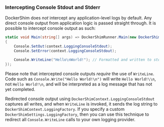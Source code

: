 ### Intercepting Console Stdout and Stderr

DockerShim does *not* intercept any application-level logs by default. Any direct console output from application logic is passed straight through. It is possible to intercept console output as such:

```C#
static void Main(string[] args) => DockerShimRunner.Main(new DockerShimSettings(), context =>
{
	Console.SetOut(context.LoggingConsoleStdout);
	Console.SetError(context.LoggingConsoleStdout);

	Console.WriteLine("Hello\nWorld!"); // Formatted and written to stdout as one line, not two
});
```

Please note that intercepted console outputs *require* the use of `WriteLine`. Code such as `Console.Write("Hello World!\n")` will write `Hello World!\\n`, not `Hello World!\n`, and will be interpreted as a log message that has not yet completed.

Redirected console output using `DockerShimContext.LoggingConsoleStdout` captures all writes, and when `WriteLine` is invoked, it sends the log string to `DockerShimContext.LoggingFactory`. If you specify a custom `DockerShimSettings.LoggingFactory`, then you can use this technique to redirect all `Console.WriteLine` calls to your own logging provider.
